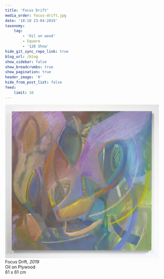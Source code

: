 ```yaml
---
title: 'Focus Drift'
media_order: focus-drift.jpg
date: '18:18 23-04-2019'
taxonomy:
    tag:
        - 'Oil on wood'
        - Square
        - '128 Show'
hide_git_sync_repo_link: true
blog_url: /blog
show_sidebar: false
show_breadcrumbs: true
show_pagination: true
header_image: '0'
hide_from_post_list: false
feed:
    limit: 10
---
```


[![](focus-drift.jpg)](/paintings/focus-drift)  
Focus Drift, _2019_  
Oil on Plywood  
61 x 61 cm  
